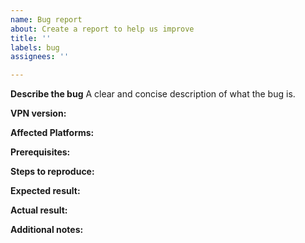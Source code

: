 ```yaml
---
name: Bug report
about: Create a report to help us improve
title: ''
labels: bug
assignees: ''

---
```


**Describe the bug**
A clear and concise description of what the bug is.

**VPN version:**

**Affected Platforms:**

**Prerequisites:**

**Steps to reproduce:**
   <Please fill this in>

**Expected result:**
  <Please fill this in>

**Actual result:**
    <Please fill this in>

**Additional notes:**
